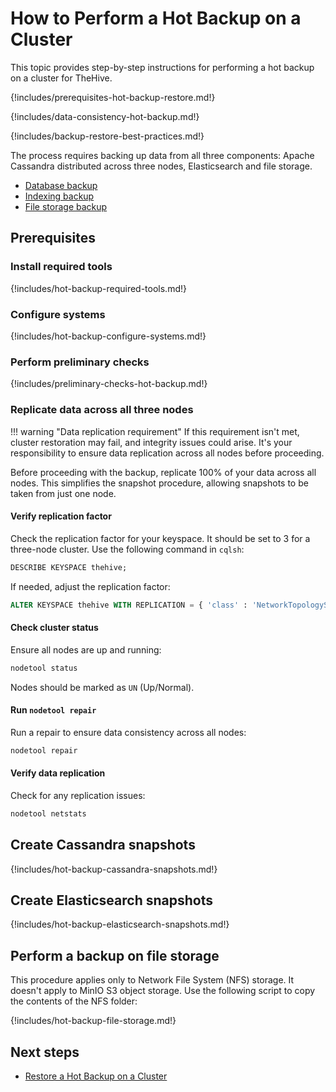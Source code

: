 # How to Perform a Hot Backup on a Cluster

This topic provides step-by-step instructions for performing a hot backup on a cluster for TheHive.

{!includes/prerequisites-hot-backup-restore.md!}

{!includes/data-consistency-hot-backup.md!}

{!includes/backup-restore-best-practices.md!}

The process requires backing up data from all three components: Apache Cassandra distributed across three nodes, Elasticsearch and file storage.

* [Database backup](#create-cassandra-snapshots)
* [Indexing backup](#create-elasticsearch-snapshots)
* [File storage backup](#perform-a-backup-on-file-storage)

## Prerequisites

### Install required tools

{!includes/hot-backup-required-tools.md!}

### Configure systems

{!includes/hot-backup-configure-systems.md!}

<!-- + add MinIO option -->

### Perform preliminary checks

{!includes/preliminary-checks-hot-backup.md!}

### Replicate data across all three nodes

!!! warning "Data replication requirement"
    If this requirement isn't met, cluster restoration may fail, and integrity issues could arise. It's your responsibility to ensure data replication across all nodes before proceeding.

Before proceeding with the backup, replicate 100% of your data across all nodes. This simplifies the snapshot procedure, allowing snapshots to be taken from just one node.

#### Verify replication factor

Check the replication factor for your keyspace. It should be set to 3 for a three-node cluster. Use the following command in `cqlsh`:

```sql
DESCRIBE KEYSPACE thehive;
```

If needed, adjust the replication factor:

```sql
ALTER KEYSPACE thehive WITH REPLICATION = { 'class' : 'NetworkTopologyStrategy', '<datacenter_name>' : 3 };
```

#### Check cluster status

Ensure all nodes are up and running:

```bash
nodetool status
```

Nodes should be marked as `UN` (Up/Normal).

#### Run `nodetool repair`

Run a repair to ensure data consistency across all nodes:

```bash
nodetool repair
```

#### Verify data replication

Check for any replication issues:

```bash
nodetool netstats
```

## Create Cassandra snapshots

{!includes/hot-backup-cassandra-snapshots.md!}

## Create Elasticsearch snapshots

{!includes/hot-backup-elasticsearch-snapshots.md!}

## Perform a backup on file storage

This procedure applies only to Network File System (NFS) storage. It doesn't apply to MinIO S3 object storage. Use the following script to copy the contents of the NFS folder:

{!includes/hot-backup-file-storage.md!}

<h2>Next steps</h2>

* [Restore a Hot Backup on a Cluster](../../restore/hot-restore/restore-hot-backup-cluster.md)